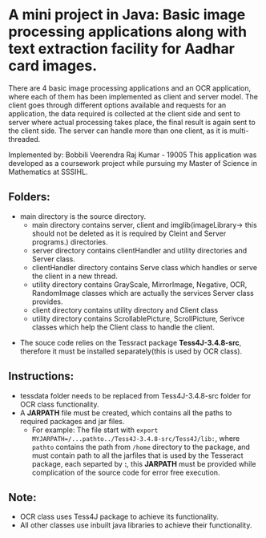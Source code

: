 # A mini project in Java: Basic image processing applications along with text extraction facility for Aadhar card images.
There are 4 basic image processing applications and an OCR application, where each of them has been implemented as client and server model.
The client goes through different options available and requests for an application, the data required is collected at the client side and sent to server where actual processing takes place, the final result is again sent to the client side. The server can handle more than one client, as it is multi-threaded.

Implemented by: Bobbili Veerendra Raj Kumar - 19005
This application was developed as a coursework project while pursuing my Master of Science in Mathematics at SSSIHL.

## Folders:
* main directory is the source directory.
	* main directory contains server, client and imglib(imageLibrary-> this should not be deleted as it is required by Cleint and Server programs.) directories.
	* server directory contains clientHandler and utility directories and Server class.
	* clientHandler directory contains Serve class which handles or serve the client in a new thread.
	* utility directory contains GrayScale, MirrorImage, Negative, OCR, RandomImage classes which are actually the services Server class provides.
	* client directory contains utility directory and Client class
	* utility directory contains ScrollablePicture, ScrollPicture, Serivce classes which help the Client class to handle the client.
<!-- * packages folder contains the zip file which needs to be installed in your local system (this is used by OCR class.) -->
* The souce code relies on the Tessract package **Tess4J-3.4.8-src**, therefore it must be installed separately(this is used by OCR class).

## Instructions:
* tessdata folder needs to be replaced from Tess4J-3.4.8-src folder for OCR class functionality.
* A **JARPATH** file must be created, which contains all the paths to required packages and jar files.
	* For example: The file start with `export MYJARPATH=/...pathto../Tess4J-3.4.8-src/Tess4J/lib:`, where `pathto` contains the path from `/home` directory to the package, and must contain path to all the jarfiles that is used by the Tesseract package, each separted by **:**, this **JARPATH** must be provided while complication of the source code for error free execution.
## Note:
* OCR class uses Tess4J package to achieve its functionality.
* All other classes use inbuilt java libraries to achieve their functionality.
